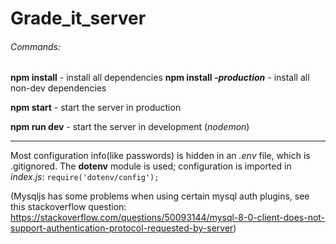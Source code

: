 # Grade_it_server
###### Commands:
**npm install** - install all dependencies
**npm install *-production*** - install all non-dev dependencies

**npm start** - start the server in production

**npm run dev** - start the server in development (*nodemon*)
_____________________________________________________________

Most configuration info(like passwords) is hidden in an *.env* file, which is .gitignored.
The **dotenv** module is used; configuration is imported in *index.js*: `require('dotenv/config');`

(Mysqljs has some problems when using certain mysql auth plugins, see this stackoverflow question:
https://stackoverflow.com/questions/50093144/mysql-8-0-client-does-not-support-authentication-protocol-requested-by-server)
